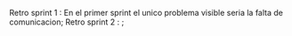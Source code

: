 Retro sprint 1 : En el primer sprint el unico problema visible seria la falta de comunicacion;
Retro sprint 2 : ;
